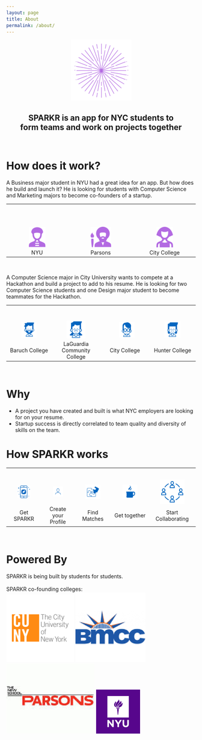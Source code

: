 ```yaml
---
layout: page
title: About
permalink: /about/
---
```

<center>
  <div><img src="/imgs/sparkr_logo.png"></div>
  <h2>SPARKR is an app for NYC students to<br>
  form teams and work on projects together</h2>
</center>
<br>

# How does it work?

A Business major student in NYU had a great idea for an app. But how does he build and launch it? He is looking for students with Computer Science and Marketing majors to become co-founders of a startup.

<table>
<tr>
  <td style="padding: 60px 60px 0px 60px;"><img src="/imgs/student1.png"></td>
  <td style="padding: 60px 60px 0px 60px;"><img src="/imgs/student2.png"></td>
  <td style="padding: 60px 60px 0px 60px;"><img src="/imgs/student3.png"></td>
</tr>
<tr>
  <td style="text-align: center;">NYU</td>
  <td style="text-align: center;">Parsons</td>
  <td style="text-align: center;">City College</td>
</tr>
</table>
<br>

A Computer Science major in City University wants to compete at a Hackathon and build a project to add to his resume. He is looking for two Computer Science students and one Design major student to become teammates for the Hackathon.

<table>
<tr>
  <td style="padding: 40px 40px 0px 40px;"><img src="/imgs/student4.png"></td>
  <td style="padding: 40px 40px 0px 40px;"><img src="/imgs/student5.png"></td>
  <td style="padding: 40px 40px 0px 50px;"><img src="/imgs/student6.png"></td>
  <td style="padding: 40px 40px 0px 40px;"><img src="/imgs/student7.png"></td>
</tr>
<tr>
  <td style="text-align: center;">Baruch College</td>
  <td style="text-align: center;">LaGuardia Community College</td>
  <td style="text-align: center;">City College</td>
  <td style="text-align: center;">Hunter College</td>
</tr>
</table>
<br>

# Why

* A project you have created and built is what NYC employers are looking for on your resume.
* Startup success is directly correlated to team quality and diversity of skills on the team.

# How SPARKR works

<table>
<tr>
  <td style="padding: 30px 30px 0px 30px;"><img src="/imgs/sparkr_mobile_phone.png"></td>
  <td style="padding: 30px 30px 0px 30px;"><img src="/imgs/sparkr_profile.png"></td>
  <td style="padding: 30px 30px 0px 30px;"><img src="/imgs/sparkr_team_matches.png"></td>
  <td style="padding: 30px 30px 0px 30px;"><img src="/imgs/coffee.png"></td>
  <td style="padding: 30px 30px 0px 30px;"><img src="/imgs/sparkr_team.png"></td>
</tr>
<tr>
  <td style="text-align: center;">Get SPARKR</td>
  <td style="text-align: center;">Create your Profile</td>
  <td style="text-align: center;">Find Matches</td>
  <td style="text-align: center;">Get together</td>
  <td style="text-align: center;">Start Collaborating</td>
</tr>
</table>
<br>

# Powered By

<div>SPARKR is being built by students for students.</div>
<br>
<div>SPARKR co-founding colleges:</div>

<img src="/imgs/cuny_logo.png">
<img src="/imgs/bmcc_logo.png">
<img src="/imgs/parsons_logo.png">
<img src="/imgs/nyu_logo.png">
